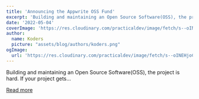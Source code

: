 ```yaml
---
title: 'Announcing the Appwrite OSS Fund'
excerpt: 'Building and maintaining an Open Source Software(OSS), the project is hard. If your project gets...'
date: '2022-05-04'
coverImage: 'https://res.cloudinary.com/practicaldev/image/fetch/s--oINEHjoC--/c_imagga_scale,f_auto,fl_progressive,h_420,q_auto,w_1000/https://dev-to-uploads.s3.amazonaws.com/uploads/articles/ggftr92zlpl2lb67af5j.png'
author:
  name: Koders
  picture: "assets/blog/authors/koders.png"
ogImage:
  url: 'https://res.cloudinary.com/practicaldev/image/fetch/s--oINEHjoC--/c_imagga_scale,f_auto,fl_progressive,h_420,q_auto,w_1000/https://dev-to-uploads.s3.amazonaws.com/uploads/articles/ggftr92zlpl2lb67af5j.png'
---
```


Building and maintaining an Open Source Software(OSS), the project is hard. If your project gets...

[Read more](https://dev.to/appwrite/announcing-the-appwrite-oss-fund-4ilg)
